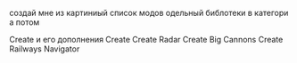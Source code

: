 создай мне из картиниый список модов одельный библотеки в категори а потом 

Create и его дополнения
Create
Create Radar
Create Big Cannons
Create Railways Navigator
